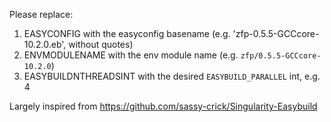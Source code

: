 Please replace:
1. EASYCONFIG with the easyconfig basename (e.g. 'zfp-0.5.5-GCCcore-10.2.0.eb', without quotes)
2. ENVMODULENAME with the env module name (e.g. `zfp/0.5.5-GCCcore-10.2.0`)
3. EASYBUILDNTHREADSINT with the desired `EASYBUILD_PARALLEL` int, e.g. 4

Largely inspired from https://github.com/sassy-crick/Singularity-Easybuild 

